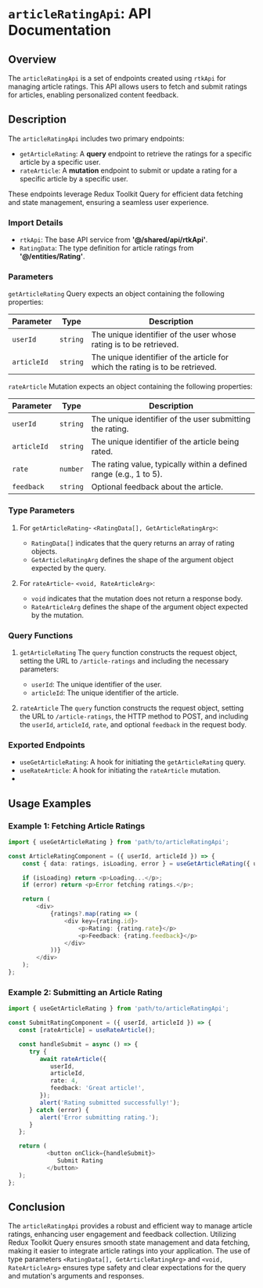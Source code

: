 # `articleRatingApi`: API Documentation

## Overview

The `articleRatingApi` is a set of endpoints created using `rtkApi` for managing article ratings.
This API allows users to fetch and submit ratings for articles, enabling personalized content feedback.

## Description
The `articleRatingApi` includes two primary endpoints:
- `getArticleRating`: A **query** endpoint to retrieve the ratings for a specific article by a specific user.
- `rateArticle`: A **mutation** endpoint to submit or update a rating for a specific article by a specific user.

These endpoints leverage Redux Toolkit Query for efficient data fetching and state management, ensuring a seamless user experience.

### Import Details
- `rtkApi`: The base API service from **'@/shared/api/rtkApi'**.
- `RatingData`: The type definition for article ratings from **'@/entities/Rating'**.

###  Parameters
`getArticleRating` Query expects an object containing the following properties:

| Parameter  | Type              | Description                                                                                                                       |
|------------|-------------------|-----------------------------------------------------------------------------------------------------------------------------------|
| `userId`   | `string`          | The unique identifier of the user whose rating is to be retrieved.                                                                                                                                  |
| `articleId` | `string` | The unique identifier of the article for which the rating is to be retrieved. |


`rateArticle` Mutation expects an object containing the following properties:

| Parameter   | Type     | Description                                                                                                                       |
|-------------|----------|-----------------------------------------------------------------------------------------------------------------------------------|
| `userId`    | `string` | The unique identifier of the user submitting the rating.                                                                                                                                |
| `articleId` | `string` | The unique identifier of the article being rated. |
| `rate`      | `number` | The rating value, typically within a defined range (e.g., 1 to 5).                                                                                                                                |
| `feedback`      | `string` | Optional feedback about the article.                                                                                                                               |


### Type Parameters 
1. For `getArticleRating`-  `<RatingData[], GetArticleRatingArg>`:
   - `RatingData[]` indicates that the query returns an array of rating objects.
   - `GetArticleRatingArg` defines the shape of the argument object expected by the query.

2. For `rateArticle`-  `<void, RateArticleArg>`:
    - `void` indicates that the mutation does not return a response body.
    - `RateArticleArg` defines the shape of the argument object expected by the mutation.

### Query Functions

1. `getArticleRating`
The `query` function constructs the request object, setting the URL to `/article-ratings` and including the necessary parameters:
   - `userId`: The unique identifier of the user.
   - `articleId`: The unique identifier of the article.

2. `rateArticle`
   The `query` function constructs the request object, setting the URL to `/article-ratings`, the HTTP method to POST, and including the `userId`, `articleId`, `rate`, and optional `feedback` in the request body.


### Exported Endpoints
- `useGetArticleRating`: A hook for initiating the `getArticleRating` query.
- `useRateArticle`: A hook for initiating the `rateArticle` mutation.
- 
## Usage Examples
### Example 1: Fetching Article Ratings
```typescript jsx
import { useGetArticleRating } from 'path/to/articleRatingApi';

const ArticleRatingComponent = ({ userId, articleId }) => {
    const { data: ratings, isLoading, error } = useGetArticleRating({ userId, articleId });

    if (isLoading) return <p>Loading...</p>;
    if (error) return <p>Error fetching ratings.</p>;

    return (
        <div>
            {ratings?.map(rating => (
                <div key={rating.id}>
                    <p>Rating: {rating.rate}</p>
                    <p>Feedback: {rating.feedback}</p>
                </div>
            ))}
        </div>
    );
};
```
### Example 2: Submitting an Article Rating
```typescript jsx
import { useGetArticleRating } from 'path/to/articleRatingApi';

const SubmitRatingComponent = ({ userId, articleId }) => {
   const [rateArticle] = useRateArticle();

   const handleSubmit = async () => {
      try {
         await rateArticle({
            userId,
            articleId,
            rate: 4,
            feedback: 'Great article!',
         });
         alert('Rating submitted successfully!');
      } catch (error) {
         alert('Error submitting rating.');
      }
   };

   return (
           <button onClick={handleSubmit}>
              Submit Rating
           </button>
   );
};
```


## Conclusion
The `articleRatingApi` provides a robust and efficient way to manage article ratings, enhancing user engagement and feedback collection. Utilizing Redux Toolkit Query ensures smooth state management and data fetching, making it easier to integrate article ratings into your application. 
The use of type parameters `<RatingData[], GetArticleRatingArg>` and `<void, RateArticleArg>` ensures type safety and clear expectations for the query and mutation's arguments and responses. 
